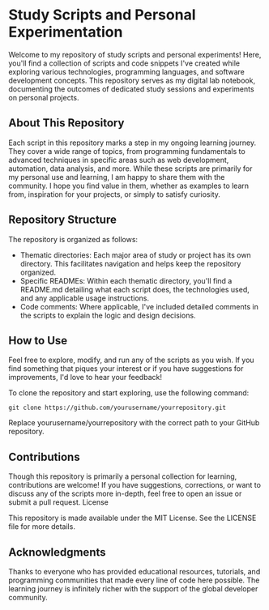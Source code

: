 # Study Scripts and Personal Experimentation

Welcome to my repository of study scripts and personal experiments! Here, you'll find a collection of scripts and code snippets I've created while exploring various technologies, programming languages, and software development concepts. This repository serves as my digital lab notebook, documenting the outcomes of dedicated study sessions and experiments on personal projects.

## About This Repository

Each script in this repository marks a step in my ongoing learning journey. They cover a wide range of topics, from programming fundamentals to advanced techniques in specific areas such as web development, automation, data analysis, and more. While these scripts are primarily for my personal use and learning, I am happy to share them with the community. I hope you find value in them, whether as examples to learn from, inspiration for your projects, or simply to satisfy curiosity.

## Repository Structure

The repository is organized as follows:

-   Thematic directories: Each major area of study or project has its own directory. This facilitates navigation and helps keep the repository organized.
-   Specific READMEs: Within each thematic directory, you'll find a README.md detailing what each script does, the technologies used, and any applicable usage instructions.
-   Code comments: Where applicable, I've included detailed comments in the scripts to explain the logic and design decisions.

## How to Use

Feel free to explore, modify, and run any of the scripts as you wish. If you find something that piques your interest or if you have suggestions for improvements, I'd love to hear your feedback!

To clone the repository and start exploring, use the following command:
```
git clone https://github.com/yourusername/yourrepository.git
```
Replace yourusername/yourrepository with the correct path to your GitHub repository.

## Contributions

Though this repository is primarily a personal collection for learning, contributions are welcome! If you have suggestions, corrections, or want to discuss any of the scripts more in-depth, feel free to open an issue or submit a pull request.
License

This repository is made available under the MIT License. See the LICENSE file for more details.

## Acknowledgments

Thanks to everyone who has provided educational resources, tutorials, and programming communities that made every line of code here possible. The learning journey is infinitely richer with the support of the global developer community.
